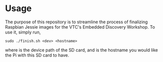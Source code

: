 Usage
=====
The purpose of this repository is to streamline the process of finalizing Raspbian Jessie images for the VTC's Embedded Discovery Workshop. To use it, simply run,

    sudo ./finish.sh <dev> <hostname>

where <dev> is the device path of the SD card, and <hostname> is the hostname you would like the Pi with this SD card to have.
